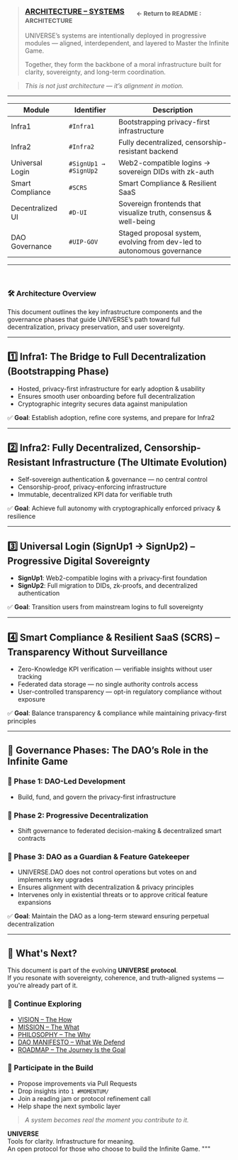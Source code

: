 >### [ARCHITECTURE – SYSTEMS](../README.md#intro-architecture) &nbsp;&nbsp;&nbsp;&nbsp;&nbsp; <sub>← Return to README : ARCHITECTURE 
>UNIVERSE’s systems are intentionally deployed in progressive modules — aligned, interdependent, and layered to Master the Infinite Game.
>
>Together, they form the backbone of a moral infrastructure built for clarity, sovereignty, and long-term coordination.

>_This is not just architecture — it’s alignment in motion._

---




| **Module**           | **Identifier**         | **Description**                                                                 |
|----------------------|------------------------|---------------------------------------------------------------------------------|
| Infra1               | `#Infra1`              | Bootstrapping privacy-first infrastructure                                      |
| Infra2               | `#Infra2`              | Fully decentralized, censorship-resistant backend                              |
| Universal Login      | `#SignUp1 → #SignUp2`  | Web2-compatible logins → sovereign DIDs with zk-auth                           |
| Smart Compliance     | `#SCRS`                | Smart Compliance & Resilient SaaS                                              |
| Decentralized UI     | `#D-UI`                | Sovereign frontends that visualize truth, consensus & well-being               |
| DAO Governance       | `#UIP-GOV`             | Staged proposal system, evolving from dev-led to autonomous governance         |



---

<br>

### 🛠️ Architecture Overview <a name="architecture-overview"></a>

This document outlines the key infrastructure components and the governance phases that guide UNIVERSE’s path toward full decentralization, privacy preservation, and user sovereignty.

---

## 1️⃣ Infra1: The Bridge to Full Decentralization (Bootstrapping Phase)

- Hosted, privacy-first infrastructure for early adoption & usability  
- Ensures smooth user onboarding before full decentralization  
- Cryptographic integrity secures data against manipulation  

✅ **Goal**: Establish adoption, refine core systems, and prepare for Infra2

---

## 2️⃣ Infra2: Fully Decentralized, Censorship-Resistant Infrastructure (The Ultimate Evolution)

- Self-sovereign authentication & governance — no central control  
- Censorship-proof, privacy-enforcing infrastructure  
- Immutable, decentralized KPI data for verifiable truth  

✅ **Goal**: Achieve full autonomy with cryptographically enforced privacy & resilience

---

## 3️⃣ Universal Login (SignUp1 → SignUp2) – Progressive Digital Sovereignty

- **SignUp1**: Web2-compatible logins with a privacy-first foundation  
- **SignUp2**: Full migration to DIDs, zk-proofs, and decentralized authentication  

✅ **Goal**: Transition users from mainstream logins to full sovereignty

---

## 4️⃣ Smart Compliance & Resilient SaaS (SCRS) – Transparency Without Surveillance

- Zero-Knowledge KPI verification — verifiable insights without user tracking  
- Federated data storage — no single authority controls access  
- User-controlled transparency — opt-in regulatory compliance without exposure  

✅ **Goal**: Balance transparency & compliance while maintaining privacy-first principles

---

## 📌 Governance Phases: The DAO’s Role in the Infinite Game

### 🔹 Phase 1: DAO-Led Development  
- Build, fund, and govern the privacy-first infrastructure

### 🔹 Phase 2: Progressive Decentralization  
- Shift governance to federated decision-making & decentralized smart contracts

### 🔹 Phase 3: DAO as a Guardian & Feature Gatekeeper  
- UNIVERSE.DAO does not control operations but votes on and implements key upgrades  
- Ensures alignment with decentralization & privacy principles  
- Intervenes only in existential threats or to approve critical feature expansions  

✅ **Goal**: Maintain the DAO as a long-term steward ensuring perpetual decentralization

---

## 🧭 What's Next?

This document is part of the evolving **UNIVERSE protocol**.  
If you resonate with sovereignty, coherence, and truth-aligned systems — you're already part of it.

### 🔗 Continue Exploring

- [VISION – The How](VISION.md)  
- [MISSION – The What](MISSION.md)  
- [PHILOSOPHY – The Why](PHILOSOPHY.md)  
- [DAO MANIFESTO – What We Defend](DAO-MANIFESTO.md)  
- [ROADMAP – The Journey Is the Goal](ROADMAP.md)  

### 🤝 Participate in the Build

- Propose improvements via Pull Requests  
- Drop insights into `1 #MOMENTUM/`  
- Join a reading jam or protocol refinement call  
- Help shape the next symbolic layer

> _A system becomes real the moment you contribute to it._

**UNIVERSE**  
Tools for clarity. Infrastructure for meaning.  
An open protocol for those who choose to build the Infinite Game.
"""
